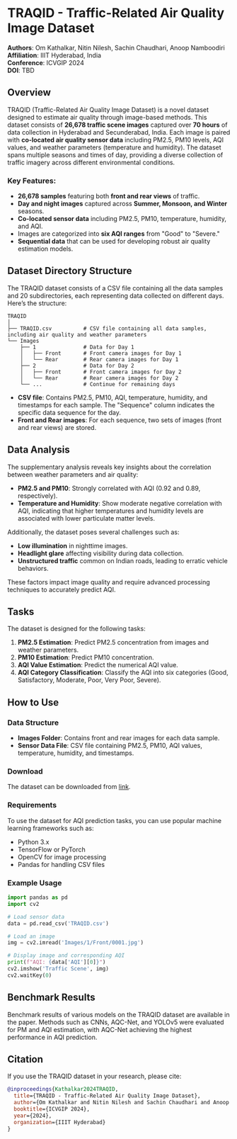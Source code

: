 
# TRAQID - Traffic-Related Air Quality Image Dataset

**Authors**: Om Kathalkar, Nitin Nilesh, Sachin Chaudhari, Anoop Namboodiri  
**Affiliation**: IIIT Hyderabad, India  
**Conference**: ICVGIP 2024  
**DOI**: TBD

## Overview

TRAQID (Traffic-Related Air Quality Image Dataset) is a novel dataset designed to estimate air quality through image-based methods. This dataset consists of **26,678 traffic scene images** captured over **70 hours** of data collection in Hyderabad and Secunderabad, India. Each image is paired with **co-located air quality sensor data** including PM2.5, PM10 levels, AQI values, and weather parameters (temperature and humidity). The dataset spans multiple seasons and times of day, providing a diverse collection of traffic imagery across different environmental conditions.

### Key Features:
- **26,678 samples** featuring both **front and rear views** of traffic.
- **Day and night images** captured across **Summer, Monsoon, and Winter** seasons.
- **Co-located sensor data** including PM2.5, PM10, temperature, humidity, and AQI.
- Images are categorized into **six AQI ranges** from "Good" to "Severe."
- **Sequential data** that can be used for developing robust air quality estimation models.

## Dataset Directory Structure

The TRAQID dataset consists of a CSV file containing all the data samples and 20 subdirectories, each representing data collected on different days. Here’s the structure:

```
TRAQID
│
├── TRAQID.csv          # CSV file containing all data samples, including air quality and weather parameters
└── Images
    ├── 1               # Data for Day 1
    │   ├── Front       # Front camera images for Day 1
    │   └── Rear        # Rear camera images for Day 1
    ├── 2               # Data for Day 2
    │   ├── Front       # Front camera images for Day 2
    │   └── Rear        # Rear camera images for Day 2
    └── ...             # Continue for remaining days
```

- **CSV file**: Contains PM2.5, PM10, AQI, temperature, humidity, and timestamps for each sample. The "Sequence" column indicates the specific data sequence for the day.
- **Front and Rear images**: For each sequence, two sets of images (front and rear views) are stored.

## Data Analysis

The supplementary analysis reveals key insights about the correlation between weather parameters and air quality:

- **PM2.5 and PM10**: Strongly correlated with AQI (0.92 and 0.89, respectively).
- **Temperature and Humidity**: Show moderate negative correlation with AQI, indicating that higher temperatures and humidity levels are associated with lower particulate matter levels.

Additionally, the dataset poses several challenges such as:
- **Low illumination** in nighttime images.
- **Headlight glare** affecting visibility during data collection.
- **Unstructured traffic** common on Indian roads, leading to erratic vehicle behaviors.

These factors impact image quality and require advanced processing techniques to accurately predict AQI.

## Tasks

The dataset is designed for the following tasks:
1. **PM2.5 Estimation**: Predict PM2.5 concentration from images and weather parameters.
2. **PM10 Estimation**: Predict PM10 concentration.
3. **AQI Value Estimation**: Predict the numerical AQI value.
4. **AQI Category Classification**: Classify the AQI into six categories (Good, Satisfactory, Moderate, Poor, Very Poor, Severe).

## How to Use

### Data Structure
- **Images Folder**: Contains front and rear images for each data sample.
- **Sensor Data File**: CSV file containing PM2.5, PM10, AQI values, temperature, humidity, and timestamps.

### Download

The dataset can be downloaded from [link](https://drive.google.com/drive/folders/1qkHjzeYPTlJiyBh-xCFq_fmSh0qq9UPV).

### Requirements

To use the dataset for AQI prediction tasks, you can use popular machine learning frameworks such as:
- Python 3.x
- TensorFlow or PyTorch
- OpenCV for image processing
- Pandas for handling CSV files

### Example Usage

```python
import pandas as pd
import cv2

# Load sensor data
data = pd.read_csv('TRAQID.csv')

# Load an image
img = cv2.imread('Images/1/Front/0001.jpg')

# Display image and corresponding AQI
print(f"AQI: {data['AQI'][0]}")
cv2.imshow('Traffic Scene', img)
cv2.waitKey(0)
```

## Benchmark Results

Benchmark results of various models on the TRAQID dataset are available in the paper. Methods such as CNNs, AQC-Net, and YOLOv5 were evaluated for PM and AQI estimation, with AQC-Net achieving the highest performance in AQI prediction.

## Citation

If you use the TRAQID dataset in your research, please cite:

```bibtex
@inproceedings{Kathalkar2024TRAQID,
  title={TRAQID - Traffic-Related Air Quality Image Dataset},
  author={Om Kathalkar and Nitin Nilesh and Sachin Chaudhari and Anoop Namboodiri},
  booktitle={ICVGIP 2024},
  year={2024},
  organization={IIIT Hyderabad}
}
```
